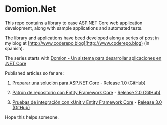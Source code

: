 # Domion.Net

This repo contains a library to ease ASP.NET Core web application development, along with sample applications and automated tests.

The library and applications have beed developed along a series of post in my blog at [http://www.coderepo.blog](http://www.coderepo.blog) (in spanish).

The series starts with [Domion - Un sistema para desarrollar aplicaciones en .NET Core](http://www.coderepo.blog/domion/)

Published articles so far are:

1. [Preparar una solución para ASP.NET Core](http://www.coderepo.blog/posts/preparar-solucion-aspnet-core/) - [Release 1.0 (GitHub)](https://github.com/mvelosop/Domion.Net/releases/tag/1.0)

2. [Patrón de repositorio con Entity Framework Core](http://www.coderepo.blog/posts/patron-repositorio-entity-framework-core/) - [Release 2.0 (GitHub)](https://github.com/mvelosop/Domion.Net/releases/tag/2.0)

3. [Pruebas de integración con xUnit y Entity Framework Core](/posts/pruebas-integracion-xunit-entity-framework-core) - [Release 3.0 (GitHub)](https://github.com/mvelosop/Domion.Net/releases/tag/3.0)

Hope this helps someone.

